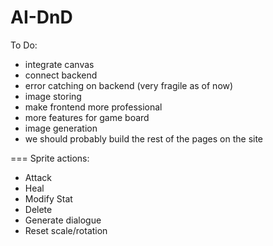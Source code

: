 # AI-DnD

To Do:
* integrate canvas
* connect backend
* error catching on backend (very fragile as of now)
* image storing
* make frontend more professional
* more features for game board
* image generation
* we should probably build the rest of the pages on the site

===
Sprite actions:
* Attack
* Heal
* Modify Stat
* Delete
* Generate dialogue
* Reset scale/rotation
